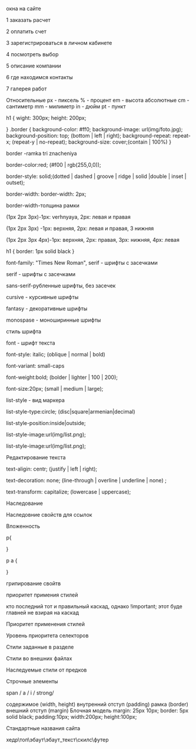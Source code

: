 окна на сайте

1 заказать расчет

2 оплатить счет

3 зарегистрироваться в личном кабинете

4 посмотреть выбор

5 описание компании

6 где находимся контакты

7 галерея работ






Относительные
px - пиксель
% - процент
em - высота
абсолютные
cm - сантиметр
mm - милиметр
in - дюйм
pt - пункт

h1 {
    wight: 300px;
    height: 200px; 


}
.border {
   background-color: #ff0;
   background-image: url(img/foto.jpg);
   background-position: top; (bottom | left | right);
   background-repeat: repeat-x; (repeat-y | no-repeat);
   background-size: cover;(contain | 100%)
}


border -ramka
tri znacheniya

border-color:red; (#f00 | rgb(255,0,0));

border-style: solid;(dotted | dashed | groove | ridge | solid |double | inset | outset);

border-width: border-width: 2px;

border-width-толщина рамки

(1px 2px 3px)-1px: verhnyaya, 2px: левая и правая

(1px 2px 3px) -1px: верхняя, 2px: левая и правая, 3 нижняя

(1px 2px 3px 4px)-1px: верхняя, 2px: правая, 3px: нижняя, 4px: левая

h1 {
    border: 1px solid black
}

font-family: "Times New Roman", serif - шрифты с засечками 

serif - шрифты с засечками

sans-serif-рубленные шрифты, без засечек

cursive - курсивные шрифты

fantasy - декоративные шрифты

monospase - моноширинные шрифты

стиль шрифта

font - шрифт текста 

font-style: italic; (oblique | normal | bold)

font-variant: small-caps

font-weight:bold; (bolder | lighter | 100 | 200);

font-size:20px; (small | medium | large);

list-style - вид маркера

list-style-type:circle; (disc|square|armenian|decimal)

list-style-position:inside|outside;

list-style-image:url(img/list.png);

list-style-image:url(img/list.png);

Редактирование текста

text-aligin: centr; (justify | left | right);

text-decoration: none; (line-through | overline | underline | none) ;

text-transform: capitalize; (lowercase | uppercase);

Наследование

Наследовние свойств для ссылок 

Вложенность

p{

}

p a {

}

грипирование свойтв

приоритет примения стилей

кто последний тот и правильный каскад, однако !important; этот буде главней не взирая на каскад

Приоритет применения стилей

Уровень приоритета селекторов

Стили заданные в разделе <head>

Стили во внешних файлах

Наследуемые стили от предков

Cтрочные элементы

span / a / i / strong/

содержимое (width, height)
внутренний отступ (padding)
рамка (border)
внешний отступ (margin)
Блочная модель
margin: 25px 10px;
border: 5px solid black;
padding:10px;
width:200px;
height:100px;

Стандартные названия сайта

хедр\топ\эбаут\эбаут_текст\скилс\футер 




